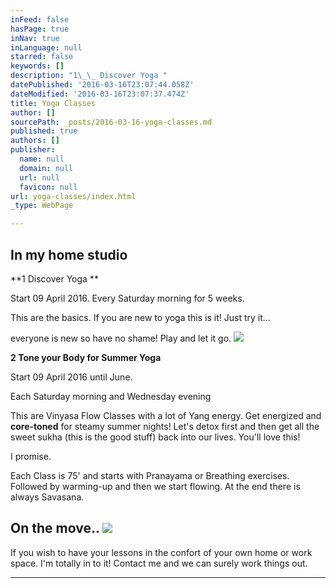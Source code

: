 ```yaml
---
inFeed: false
hasPage: true
inNav: true
inLanguage: null
starred: false
keywords: []
description: "1\_\_ Discover Yoga "
datePublished: '2016-03-16T23:07:44.058Z'
dateModified: '2016-03-16T23:07:37.474Z'
title: Yoga Classes
author: []
sourcePath: _posts/2016-03-16-yoga-classes.md
published: true
authors: []
publisher:
  name: null
  domain: null
  url: null
  favicon: null
url: yoga-classes/index.html
_type: WebPage

---
```

## In my home studio 

**1   Discover Yoga **

Start 09 April 2016\. Every Saturday
morning for 5 weeks.

This are the basics. If you are new to yoga this is it! Just try it... 

everyone
is new so have no shame! Play and let it go.
![](https://s3-us-west-2.amazonaws.com/the-grid-img/p/bd029d29ce0c43eb674d36bb78494af4a5dd7c53.jpg)

**2 Tone your Body for Summer Yoga**

Start 09 April 2016 until June. 

Each Saturday morning and Wednesday evening

This are Vinyasa Flow Classes with a lot
of Yang energy. Get energized and **core-toned** for steamy summer nights! Let's detox first and
then get all the sweet sukha (this is the good stuff) back into our lives. You'll love this! 

I promise. 

Each Class is 75' and starts with Pranayama or Breathing exercises. Followed by warming-up and then we start flowing. At the end there is always Savasana. 

## On the move.. ![](https://the-grid-user-content.s3-us-west-2.amazonaws.com/ae7bae5c-403c-421a-b988-2e51f9cbde43.jpg)

If you wish to have your lessons in the confort of your own home or work space. I'm totally in to it! Contact me and we can surely work things out. 

****